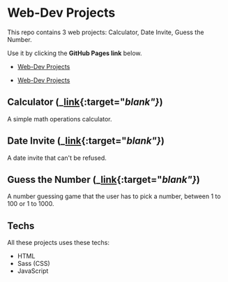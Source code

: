 # Web-Dev Projects
This repo contains 3 web projects: Calculator, Date Invite, Guess the Number.

Use it by clicking the **GitHub Pages link** below.

- [Web-Dev Projects](https://rianreiss.github.io/web-dev-projects/)

- <a href="https://rianreiss.github.io/web-dev-projects/" target="_blank">Web-Dev Projects</a>



## Calculator (_[link](https://rianreiss.github.io/web-dev-projects/projects/calculator/index.html){:target="_blank"}_)
A simple math operations calculator.

## Date Invite (_[link](https://rianreiss.github.io/web-dev-projects/projects/date-invite/index.html){:target="_blank"}_)
A date invite that can't be refused.

## Guess the Number (_[link](https://rianreiss.github.io/web-dev-projects/projects/guess/index.html){:target="_blank"}_)
A number guessing game that the user has to pick a number, between 1 to 100 or 1 to 1000.

## Techs
All these projects uses these techs:
- HTML
- Sass (CSS)
- JavaScript